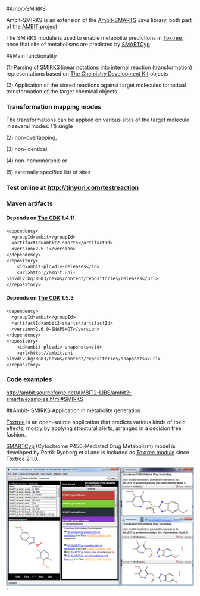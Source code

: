 #Ambit-SMIRKS

Ambit-SMIRKS is an extension of the [Ambit-SMARTS](http://onlinelibrary.wiley.com/doi/10.1002/minf.201100028/abstract) Java library, both part of the [AMBIT project](http://ambit.sf.net)


The SMIRKS module is used to enable metabolite predictions in [Toxtree](http://toxtree.sourceforge.net),
once that site of metabolisms are predicted by [SMARTCyp](http://www.farma.ku.dk/smartcyp/)
 

##Main functionality


(1) Parsing of [SMIRKS linear notations](http://www.daylight.com/dayhtml_tutorials/languages/smirks/) into internal reaction (transformation) representations based on [The Chemistry Development Kit](http://cdk.sf.net) objects 

(2) Application of the stored reactions against target molecules for actual transformation of the target chemical objects 

### Transformation mapping modes

The transformations can be applied on various sites of the target molecule in several modes: 
(1) single 

(2) non-overlapping, 

(3) non-identical, 

(4) non-homomorphic or

(5) externally specified list of sites

### Test online at http://tinyurl.com/testreaction

### Maven artifacts

#### Depends on [The CDK](http://cdk.sf.net) 1.4.11 

    <dependency>
      <groupId>ambit</groupId>
      <artifactId>ambit2-smarts</artifactId>
      <version>2.5.1</version>
    </dependency>
    <repository>
        <id>ambit-plovdiv-releases</id>
        <url>http://ambit.uni-plovdiv.bg:8083/nexus/content/repositories/releases</url>
    </repository> 

#### Depends on [The CDK](http://cdk.sf.net) 1.5.3 

    <dependency>
      <groupId>ambit</groupId>
      <artifactId>ambit2-smarts</artifactId>
      <version>2.6.0-SNAPSHOT</version>
    </dependency>
    <repository>
        <id>ambit-plovdiv-snapshots</id>
        <url>http://ambit.uni-plovdiv.bg:8083/nexus/content/repositories/snapshots</url>
    </repository>

### Code examples

 http://ambit.sourceforge.net/AMBIT2-LIBS/ambit2-smarts/examples.html#SMIRKS

##Ambit- SMIRKS Application in metabolite generation

[Toxtree](http://toxtree.sf.net) is an open-source application that predicts various kinds of toxic effects, mostly by applying structural alerts, arranged in a decision tree fashion.

[SMARTCyp](http://www.farma.ku.dk/smartcyp/) (Cytochrome P450-Mediated Drug Metabolism) model is developed by Patrik Rydberg et al and is included as [Toxtree module](http://toxtree.sourceforge.net/smartcyp.html) since Toxtree 2.1.0. 

<img src='toxtree-metabolites.png'>'

